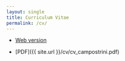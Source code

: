 ```yaml
---
layout: single
title: Curriculum Vitae
permalink: /cv/
---
```


- [Web version](https://resume.creddle.io/resume/19bopvlfll9)

- [PDF]({{ site.url }}/cv/cv_campostrini.pdf)

